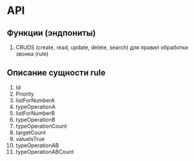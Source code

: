 # API

## Функции (эндпониты)

1. CRUDS (create, read, update, delete, search) для правил обработки звонка (rule)

## Описание сущности rule

1. Id
2. Priority
3. listForNumberA
4. typeOperationA
5. listForNumberB
6. typeOperationB
7. typeOperationCount
8. targetCount
9. valueIsTrue
10. typeOperationAB
11. typeOperationABCount
